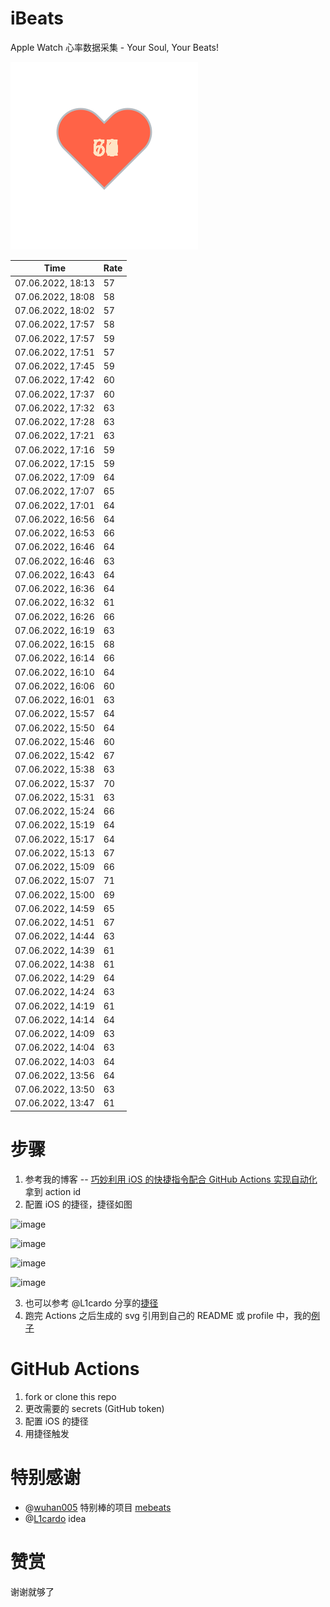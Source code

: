 # iBeats
Apple Watch 心率数据采集 - Your Soul, Your Beats!

![](./files/heart.svg)

<!--START_SECTION:my_heart_rate-->
| Time | Rate | 
 | ---- | ---- | 
| 07.06.2022, 18:13 | 57 |
| 07.06.2022, 18:08 | 58 |
| 07.06.2022, 18:02 | 57 |
| 07.06.2022, 17:57 | 58 |
| 07.06.2022, 17:57 | 59 |
| 07.06.2022, 17:51 | 57 |
| 07.06.2022, 17:45 | 59 |
| 07.06.2022, 17:42 | 60 |
| 07.06.2022, 17:37 | 60 |
| 07.06.2022, 17:32 | 63 |
| 07.06.2022, 17:28 | 63 |
| 07.06.2022, 17:21 | 63 |
| 07.06.2022, 17:16 | 59 |
| 07.06.2022, 17:15 | 59 |
| 07.06.2022, 17:09 | 64 |
| 07.06.2022, 17:07 | 65 |
| 07.06.2022, 17:01 | 64 |
| 07.06.2022, 16:56 | 64 |
| 07.06.2022, 16:53 | 66 |
| 07.06.2022, 16:46 | 64 |
| 07.06.2022, 16:46 | 63 |
| 07.06.2022, 16:43 | 64 |
| 07.06.2022, 16:36 | 64 |
| 07.06.2022, 16:32 | 61 |
| 07.06.2022, 16:26 | 66 |
| 07.06.2022, 16:19 | 63 |
| 07.06.2022, 16:15 | 68 |
| 07.06.2022, 16:14 | 66 |
| 07.06.2022, 16:10 | 64 |
| 07.06.2022, 16:06 | 60 |
| 07.06.2022, 16:01 | 63 |
| 07.06.2022, 15:57 | 64 |
| 07.06.2022, 15:50 | 64 |
| 07.06.2022, 15:46 | 60 |
| 07.06.2022, 15:42 | 67 |
| 07.06.2022, 15:38 | 63 |
| 07.06.2022, 15:37 | 70 |
| 07.06.2022, 15:31 | 63 |
| 07.06.2022, 15:24 | 66 |
| 07.06.2022, 15:19 | 64 |
| 07.06.2022, 15:17 | 64 |
| 07.06.2022, 15:13 | 67 |
| 07.06.2022, 15:09 | 66 |
| 07.06.2022, 15:07 | 71 |
| 07.06.2022, 15:00 | 69 |
| 07.06.2022, 14:59 | 65 |
| 07.06.2022, 14:51 | 67 |
| 07.06.2022, 14:44 | 63 |
| 07.06.2022, 14:39 | 61 |
| 07.06.2022, 14:38 | 61 |
| 07.06.2022, 14:29 | 64 |
| 07.06.2022, 14:24 | 63 |
| 07.06.2022, 14:19 | 61 |
| 07.06.2022, 14:14 | 64 |
| 07.06.2022, 14:09 | 63 |
| 07.06.2022, 14:04 | 63 |
| 07.06.2022, 14:03 | 64 |
| 07.06.2022, 13:56 | 64 |
| 07.06.2022, 13:50 | 63 |
| 07.06.2022, 13:47 | 61 |

<!--END_SECTION:my_heart_rate-->

# 步骤
1. 参考我的博客 -- [巧妙利用 iOS 的快捷指令配合 GitHub Actions 实现自动化](https://github.com/yihong0618/gitblog/issues/198) 拿到 action id
2. 配置 iOS 的捷径，捷径如图

![image](https://user-images.githubusercontent.com/15976103/122154218-0db0b480-ce97-11eb-93bb-5aec07c558dc.png)

![image](https://user-images.githubusercontent.com/15976103/122154236-186b4980-ce97-11eb-8e4b-70551a0391ae.png)

![image](https://user-images.githubusercontent.com/15976103/122154268-2d47dd00-ce97-11eb-902e-3acf292265a9.png)

![image](https://user-images.githubusercontent.com/15976103/122174055-fa144680-ceb4-11eb-9be2-3eb83cd516f7.png)

3. 也可以参考 @L1cardo 分享的[捷径](https://www.icloud.com/shortcuts/6ab6047b459c41ad822ad6b94b1c03d4)
4. 跑完 Actions 之后生成的 svg 引用到自己的 README 或 profile 中，我的[例子](https://github.com/yihong0618) 

# GitHub Actions

1. fork or clone this repo
2. 更改需要的 secrets (GitHub token)
3. 配置 iOS 的捷径
4. 用捷径触发

# 特别感谢
- @[wuhan005](https://github.com/wuhan005) 特别棒的项目 [mebeats](https://github.com/wuhan005/mebeats)
- @[L1cardo](https://github.com/L1cardo) idea

# 赞赏
谢谢就够了
